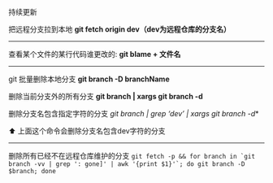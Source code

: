 持续更新

把远程分支拉到本地
**git fetch origin dev（dev为远程仓库的分支名）**

---
查看某个文件的某行代码谁更改的:
**git blame + 文件名**

---
git 批量删除本地分支
**git branch -D branchName**


删除当前分支外的所有分支
**git branch | xargs git branch -d**

删除分支名包含指定字符的分支
**git branch | grep ‘dev*’ | xargs git branch -d**

⬆️ 上面这个命令会删除分支名包含dev字符的分支

--- 

删除所有已经不在远程仓库维护的分支
```git fetch -p && for branch in `git branch -vv | grep ': gone]' | awk '{print $1}'`; do git branch -D $branch; done```


<!--stackedit_data:
eyJoaXN0b3J5IjpbLTI1ODA5NjAsMTgxNjQ0NDIwMiw4NzA2NT
U2ODIsMTUwODY1NjQzOF19
-->